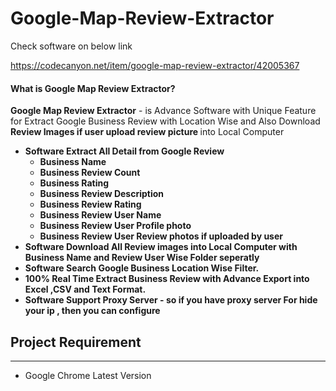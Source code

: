 # Google-Map-Review-Extractor

Check software on below link

https://codecanyon.net/item/google-map-review-extractor/42005367

 <h4>What is Google Map Review Extractor?</h4>

 <p>
                <strong>Google Map Review Extractor</strong> - is Advance Software with Unique Feature for Extract Google Business Review with Location Wise 
				and Also Download <strong>Review Images if user upload review picture </strong> into Local Computer 
				 <ul><li>
                         <strong>Software Extract All Detail from Google Review</strong>
						 <ul>
						          <li><strong>Business Name</strong></li>
								  <li><strong>Business Review Count</strong></li>
								  <li><strong>Business Rating</strong></li>
						        <li><strong>Business Review Description</strong></li>
						        <li><strong>Business Review Rating</strong></li>
								<li><strong>Business Review User Name</strong></li>
								<li><strong>Business Review User Profile photo</strong> </li>
								<li><strong>Business Review User Review photos if uploaded by user </strong> </li>
						 </ul></li><li>
                        <strong>Software Download All Review images into Local Computer with Business Name and Review User Wise  Folder seperatly</strong>
                    </li><li>
                         <strong>Software Search Google Business Location Wise Filter.</strong>
                    </li><li>
					      <strong>100% Real Time Extract Business Review with Advance Export into Excel ,CSV and Text Format.</strong>
						  </li>
					<li>
					     <strong>Software Support Proxy Server - so if you have proxy server For hide your ip , then you can configure</strong>
						  </li>
                </ul>
            </p>
           <h2>Project Requirement </h2>
                <hr class="notop">
            <ul>
                <li>Google Chrome Latest Version</li>
            </ul>




